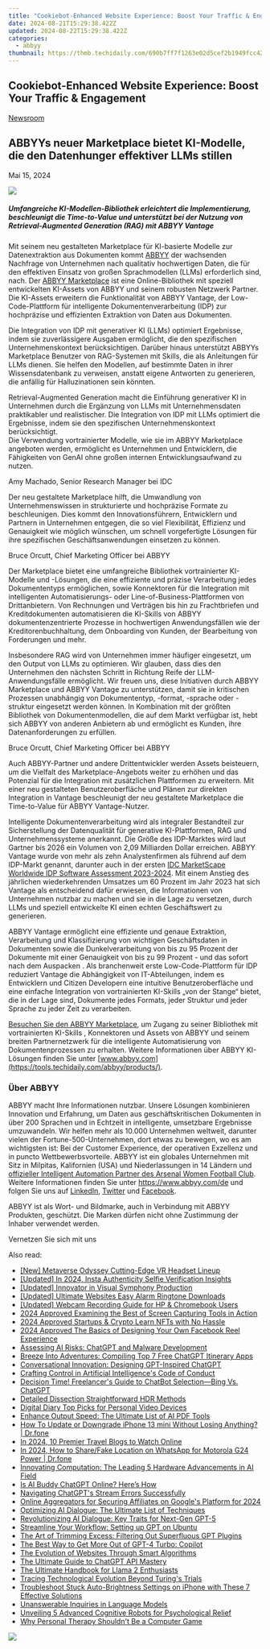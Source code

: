 ```yaml
---
title: "Cookiebot-Enhanced Website Experience: Boost Your Traffic & Engagement"
date: 2024-08-21T15:29:38.422Z
updated: 2024-08-22T15:29:38.422Z
categories:
  - abbyy
thumbnail: https://thmb.techidaily.com/690b7ff7f1263e02d5cef2b1949fcc420057ec1a31acc3d38403cea70e416774.jpg
---
```


## Cookiebot-Enhanced Website Experience: Boost Your Traffic & Engagement

[Newsroom](https://tools.techidaily.com/abbyy/products/)

## ABBYYs neuer Marketplace bietet KI-Modelle, die den Datenhunger effektiver LLMs stillen

Mai 15, 2024

![](https://content.abbyy.com/-/media/project/abbyy/abbyy/company/newsroom/content-images/abbyy-redesigned-marketplace-preview.jpg?h=418&iar=0&w=743)

##### Umfangreiche KI-Modellen-Bibliothek erleichtert die Implementierung, beschleunigt die Time-to-Value und unterstützt bei der Nutzung von Retrieval-Augmented Generation (RAG) mit ABBYY Vantage

Mit seinem neu gestalteten Marketplace für KI-basierte Modelle zur Datenextraktion aus Dokumenten kommt [ABBYY](https://tools.techidaily.com/abbyy/products/) der wachsenden Nachfrage von Unternehmen nach qualitativ hochwertigen Daten, die für den effektiven Einsatz von großen Sprachmodellen (LLMs) erforderlich sind, nach. Der [ABBYY Marketplace](https://tools.techidaily.com/abbyy/products/) ist eine Online-Bibliothek mit speziell entwickelten KI-Assets von ABBYY und seinem robusten Netzwerk Partner. Die KI-Assets erweitern die Funktionalität von ABBYY Vantage, der Low-Code-Plattform für intelligente Dokumentenverarbeitung (IDP) zur hochpräzise und effizienten Extraktion von Daten aus Dokumenten. 

Die Integration von IDP mit generativer KI (LLMs) optimiert Ergebnisse, indem sie zuverlässigere Ausgaben ermöglicht, die den spezifischen Unternehmenskontext berücksichtigen. Darüber hinaus unterstützt ABBYYs Marketplace Benutzer von RAG-Systemen mit Skills, die als Anleitungen für LLMs dienen. Sie helfen den Modellen, auf bestimmte Daten in ihrer Wissensdatenbank zu verweisen, anstatt eigene Antworten zu generieren, die anfällig für Halluzinationen sein könnten.

Retrieval-Augmented Generation macht die Einführung generativer KI in Unternehmen durch die Ergänzung von LLMs mit Unternehmensdaten praktikabler und realistischer. Die Integration von IDP mit LLMs optimiert die Ergebnisse, indem sie den spezifischen Unternehmenskontext berücksichtigt.  
Die Verwendung vortrainierter Modelle, wie sie im ABBYY Marketplace angeboten werden, ermöglicht es Unternehmen und Entwicklern, die Fähigkeiten von GenAI ohne großen internen Entwicklungsaufwand zu nutzen.

Amy Machado, Senior Research Manager bei IDC

Der neu gestaltete Marketplace hilft, die Umwandlung von Unternehmenswissen in strukturierte und hochpräzise Formate zu beschleunigen. Dies kommt den Innovationsführern, Entwicklern und Partnern in Unternehmen entgegen, die so viel Flexibilität, Effizienz und Genauigkeit wie möglich wünschen, um schnell vorgefertigte Lösungen für ihre spezifischen Geschäftsanwendungen einsetzen zu können.

Bruce Orcutt, Chief Marketing Officer bei ABBYY

Der Marketplace bietet eine umfangreiche Bibliothek vortrainierter KI-Modelle und -Lösungen, die eine effiziente und präzise Verarbeitung jedes Dokumententyps ermöglichen, sowie Konnektoren für die Integration mit intelligenten Automatisierungs- oder Line-of-Business-Plattformen von Drittanbietern. Von Rechnungen und Verträgen bis hin zu Frachtbriefen und Kreditdokumenten automatisieren die KI-Skills von ABBYY dokumentenzentrierte Prozesse in hochwertigen Anwendungsfällen wie der Kreditorenbuchhaltung, dem Onboarding von Kunden, der Bearbeitung von Forderungen und mehr.

Insbesondere RAG wird von Unternehmen immer häufiger eingesetzt, um den Output von LLMs zu optimieren. Wir glauben, dass dies den Unternehmen den nächsten Schritt in Richtung Reife der LLM-Anwendungsfälle ermöglicht. Wir freuen uns, diese Initiativen durch ABBYY Marketplace und ABBYY Vantage zu unterstützen, damit sie in kritischen Prozessen unabhängig von Dokumententyp, -format, -sprache oder -struktur eingesetzt werden können. In Kombination mit der größten Bibliothek von Dokumentenmodellen, die auf dem Markt verfügbar ist, hebt sich ABBYY von anderen Anbietern ab und ermöglicht es Kunden, ihre Datenanforderungen zu erfüllen.

Bruce Orcutt, Chief Marketing Officer bei ABBYY

Auch ABBYY-Partner und andere Drittentwickler werden Assets beisteuern, um die Vielfalt des Marketplace-Angebots weiter zu erhöhen und das Potenzial für die Integration mit zusätzlichen Plattformen zu erweitern. Mit einer neu gestalteten Benutzeroberfläche und Plänen zur direkten Integration in Vantage beschleunigt der neu gestaltete Marketplace die Time-to-Value für ABBYY Vantage-Nutzer.

Intelligente Dokumentenverarbeitung wird als integraler Bestandteil zur Sicherstellung der Datenqualität für generative KI-Plattformen, RAG und Unternehmenssysteme anerkannt. Die Größe des IDP-Marktes wird laut Gartner bis 2026 ein Volumen von 2,09 Milliarden Dollar erreichen. ABBYY Vantage wurde von mehr als zehn Analystenfirmen als führend auf dem IDP-Markt genannt, darunter auch in der ersten [IDC MarketScape Worldwide IDP Software Assessment 2023-2024](https://tools.techidaily.com/abbyy/products/). Mit einem Anstieg des jährlichen wiederkehrenden Umsatzes um 60 Prozent im Jahr 2023 hat sich Vantage als entscheidend dafür erwiesen, die Informationen von Unternehmen nutzbar zu machen und sie in die Lage zu versetzen, durch LLMs und speziell entwickelte KI einen echten Geschäftswert zu generieren.

ABBYY Vantage ermöglicht eine effiziente und genaue Extraktion, Verarbeitung und Klassifizierung von wichtigen Geschäftsdaten in Dokumenten sowie die Dunkelverarbeitung von bis zu 95 Prozent der Dokumente mit einer Genauigkeit von bis zu 99 Prozent - und das sofort nach dem Auspacken . Als branchenweit erste Low-Code-Plattform für IDP reduziert Vantage die Abhängigkeit von IT-Abteilungen, indem es Entwicklern und Citizen Developern eine intuitive Benutzeroberfläche und eine einfache Integration von vortrainierten KI-Skills „von der Stange“ bietet, die in der Lage sind, Dokumente jedes Formats, jeder Struktur und jeder Sprache zu jeder Zeit zu verarbeiten.

[Besuchen Sie den ABBYY Marketplace](https://tools.techidaily.com/abbyy/products/), um Zugang zu seiner Bibliothek mit vortrainierten KI-Skills , Konnektoren und Assets von ABBYY und seinem breiten Partnernetzwerk für die intelligente Automatisierung von Dokumentenprozessen zu erhalten. Weitere Informationen über ABBYY KI-Lösungen finden Sie unter [www.abbyy.com](https://tools.techidaily.com/abbyy/products/).

### Über ABBYY

ABBYY macht Ihre Informationen nutzbar. Unsere Lösungen kombinieren Innovation und Erfahrung, um Daten aus geschäftskritischen Dokumenten in über 200 Sprachen und in Echtzeit in intelligente, umsetzbare Ergebnisse umzuwandeln. Wir helfen mehr als 10.000 Unternehmen weltweit, darunter vielen der Fortune-500-Unternehmen, dort etwas zu bewegen, wo es am wichtigsten ist: Bei der Customer Experience, der operativen Exzellenz und in puncto Wettbewerbsvorteile. ABBYY ist ein globales Unternehmen mit Sitz in Milpitas, Kalifornien (USA) und Niederlassungen in 14 Ländern und [offizieller Intelligent Automation Partner des Arsenal Women Football Club](https://tools.techidaily.com/abbyy/products/). Weitere Informationen finden Sie unter <https://www.abbyy.com/de> und folgen Sie uns auf [LinkedIn](https://www.linkedin.com/company/abbyy), [Twitter](https://twitter.com/ABBYY%5FSoftware) und [Facebook](https://www.facebook.com/ABBYYsoft).

ABBYY ist als Wort- und Bildmarke, auch in Verbindung mit ABBYY Produkten, geschützt. Die Marken dürfen nicht ohne Zustimmung der Inhaber verwendet werden.

Vernetzen Sie sich mit uns

<ins class="adsbygoogle"
     style="display:block"
     data-ad-format="autorelaxed"
     data-ad-client="ca-pub-7571918770474297"
     data-ad-slot="1223367746"></ins>



<ins class="adsbygoogle"
     style="display:block"
     data-ad-client="ca-pub-7571918770474297"
     data-ad-slot="8358498916"
     data-ad-format="auto"
     data-full-width-responsive="true"></ins>

<span class="atpl-alsoreadstyle">Also read:</span>
<div><ul>
<li><a href="https://extra-approaches.techidaily.com/new-metaverse-odyssey-cutting-edge-vr-headset-lineup/"><u>[New] Metaverse Odyssey  Cutting-Edge VR Headset Lineup</u></a></li>
<li><a href="https://instagram-video-files.techidaily.com/updated-in-2024-insta-authenticity-selfie-verification-insights/"><u>[Updated] In 2024, Insta Authenticity  Selfie Verification Insights</u></a></li>
<li><a href="https://facebook-video-footage.techidaily.com/updated-innovator-in-visual-symphony-production/"><u>[Updated] Innovator in Visual Symphony Production</u></a></li>
<li><a href="https://some-skills.techidaily.com/updated-ultimate-websites-easy-alarm-ringtone-downloads/"><u>[Updated] Ultimate Websites  Easy Alarm Ringtone Downloads</u></a></li>
<li><a href="https://desktop-recording.techidaily.com/updated-webcam-recording-guide-for-hp-and-chromebook-users/"><u>[Updated] Webcam Recording Guide for HP & Chromebook Users</u></a></li>
<li><a href="https://screen-mirroring-recording.techidaily.com/2024-approved-examining-the-best-of-screen-capturing-tools-in-action/"><u>2024 Approved  Examining the Best of Screen Capturing Tools in Action</u></a></li>
<li><a href="https://extra-guidance.techidaily.com/2024-approved-startups-and-crypto-learn-nfts-with-no-hassle/"><u>2024 Approved  Startups & Crypto  Learn NFTs with No Hassle</u></a></li>
<li><a href="https://facebook-videos.techidaily.com/2024-approved-the-basics-of-designing-your-own-facebook-reel-experience/"><u>2024 Approved  The Basics of Designing Your Own Facebook Reel Experience</u></a></li>
<li><a href="https://tech-savvy.techidaily.com/assessing-ai-risks-chatgpt-and-malware-development/"><u>Assessing AI Risks: ChatGPT and Malware Development</u></a></li>
<li><a href="https://tech-savvy.techidaily.com/breeze-into-adventures-compiling-top-7-free-chatgpt-itinerary-apps/"><u>Breeze Into Adventures: Compiling Top 7 Free ChatGPT Itinerary Apps</u></a></li>
<li><a href="https://tech-savvy.techidaily.com/conversational-innovation-designing-gpt-inspired-chatgpt/"><u>Conversational Innovation: Designing GPT-Inspired ChatGPT</u></a></li>
<li><a href="https://tech-savvy.techidaily.com/crafting-control-in-artificial-intelligences-code-of-conduct/"><u>Crafting Control in Artificial Intelligence's Code of Conduct</u></a></li>
<li><a href="https://tech-savvy.techidaily.com/decision-time-freelancers-guide-to-chatbot-selectionbing-vs-chatgpt/"><u>Decision Time! Freelancer's Guide to ChatBot Selection—Bing Vs. ChatGPT</u></a></li>
<li><a href="https://extra-information.techidaily.com/detailed-dissection-straightforward-hdr-methods/"><u>Detailed Dissection  Straightforward HDR Methods</u></a></li>
<li><a href="https://video-screen-grab.techidaily.com/digital-diary-top-picks-for-personal-video-devices/"><u>Digital Diary  Top Picks for Personal Video Devices</u></a></li>
<li><a href="https://tech-savvy.techidaily.com/enhance-output-speed-the-ultimate-list-of-ai-pdf-tools/"><u>Enhance Output Speed: The Ultimate List of AI PDF Tools</u></a></li>
<li><a href="https://review-topics.techidaily.com/how-to-update-or-downgrade-iphone-13-mini-without-losing-anything-drfone-by-drfone-ios-system-repair-ios-system-repair/"><u>How To Update or Downgrade iPhone 13 mini Without Losing Anything? | Dr.fone</u></a></li>
<li><a href="https://youtube-lab.techidaily.com/24-10-premier-travel-blogs-to-watch-online/"><u>In 2024, 10 Premier Travel Blogs to Watch Online</u></a></li>
<li><a href="https://location-social.techidaily.com/in-2024-how-to-sharefake-location-on-whatsapp-for-motorola-g24-power-drfone-by-drfone-virtual-android/"><u>In 2024, How to Share/Fake Location on WhatsApp for Motorola G24 Power | Dr.fone</u></a></li>
<li><a href="https://tech-savvy.techidaily.com/innovating-computation-the-leading-5-hardware-advancements-in-ai-field/"><u>Innovating Computation: The Leading 5 Hardware Advancements in AI Field</u></a></li>
<li><a href="https://tech-savvy.techidaily.com/is-ai-buddy-chatgpt-online-heres-how/"><u>Is AI Buddy ChatGPT Online? Here’s How</u></a></li>
<li><a href="https://tech-savvy.techidaily.com/navigating-chatgpts-stream-errors-successfully/"><u>Navigating ChatGPT's Stream Errors Successfully</u></a></li>
<li><a href="https://facebook-video-share.techidaily.com/online-aggregators-for-securing-affiliates-on-googles-platform-for-2024/"><u>Online Aggregators for Securing Affiliates on Google's Platform for 2024</u></a></li>
<li><a href="https://tech-savvy.techidaily.com/optimizing-ai-dialogue-the-ultimate-list-of-techniques/"><u>Optimizing AI Dialogue: The Ultimate List of Techniques</u></a></li>
<li><a href="https://tech-savvy.techidaily.com/revolutionizing-ai-dialogue-key-traits-for-next-gen-gpt-5/"><u>Revolutionizing AI Dialogue: Key Traits for Next-Gen GPT-5</u></a></li>
<li><a href="https://tech-savvy.techidaily.com/streamline-your-workflow-setting-up-gpt-on-ubuntu/"><u>Streamline Your Workflow: Setting up GPT on Ubuntu</u></a></li>
<li><a href="https://tech-savvy.techidaily.com/the-art-of-trimming-excess-filtering-out-superfluous-gpt-plugins/"><u>The Art of Trimming Excess: Filtering Out Superfluous GPT Plugins</u></a></li>
<li><a href="https://tech-savvy.techidaily.com/the-best-way-to-get-more-out-of-gpt-4-turbo-copilot/"><u>The Best Way to Get More Out of GPT-4 Turbo: Copilot</u></a></li>
<li><a href="https://tech-savvy.techidaily.com/the-evolution-of-websites-through-smart-algorithms/"><u>The Evolution of Websites Through Smart Algorithms</u></a></li>
<li><a href="https://tech-savvy.techidaily.com/the-ultimate-guide-to-chatgpt-api-mastery/"><u>The Ultimate Guide to ChatGPT API Mastery</u></a></li>
<li><a href="https://tech-savvy.techidaily.com/the-ultimate-handbook-for-llama-2-enthusiasts/"><u>The Ultimate Handbook for Llama 2 Enthusiasts</u></a></li>
<li><a href="https://tech-savvy.techidaily.com/tracing-technological-evolution-beyond-turings-trials/"><u>Tracing Technological Evolution Beyond Turing's Trials</u></a></li>
<li><a href="https://fox-that.techidaily.com/troubleshoot-stuck-auto-brightness-settings-on-iphone-with-these-7-effective-solutions/"><u>Troubleshoot Stuck Auto-Brightness Settings on iPhone with These 7 Effective Solutions</u></a></li>
<li><a href="https://tech-savvy.techidaily.com/unanswerable-inquiries-in-language-models/"><u>Unanswerable Inquiries in Language Models</u></a></li>
<li><a href="https://tech-savvy.techidaily.com/unveiling-5-advanced-cognitive-robots-for-psychological-relief/"><u>Unveiling 5 Advanced Cognitive Robots for Psychological Relief</u></a></li>
<li><a href="https://tech-savvy.techidaily.com/why-personal-therapy-shouldnt-be-a-computer-game/"><u>Why Personal Therapy Shouldn't Be a Computer Game</u></a></li>
</ul></div>

<!-- affiliate ads begin -->
<a href="https://store.bitdefender.com/affiliate.php?ACCOUNT=BITLATIN&AFFILIATE=108875&PATH=http%3A%2F%2Fwww.bitdefender.com%2Fbusiness%3FAFFILIATE%3D108875%26RESOURCE%3D30%2525%2BOff%2Ball%2BGravityZone%2BProducts"><img src="https://www.bitdefender.com/content/dam/bitdefender/business/campaign/1200X628.png" border="0"></a>
<!-- affiliate ads end -->